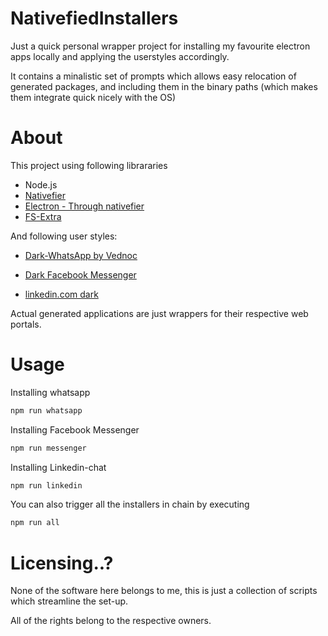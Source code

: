 # NativefiedInstallers

Just a quick personal wrapper project for installing my favourite electron apps locally and applying the userstyles accordingly.

It contains a minalistic set of prompts which allows easy relocation of generated packages, and including them in the binary paths (which makes them integrate quick nicely with the OS)

# About
This project using following librararies
* Node.js
* [Nativefier](https://github.com/jiahaog/nativefier)
* [Electron - Through nativefier](https://electronjs.org/)
* [FS-Extra](https://www.npmjs.com/package/fs-extra)

And following user styles:

* [Dark-WhatsApp by Vednoc](https://userstyles.org/styles/142096)

* [Dark Facebook Messenger](https://userstyles.org/styles/173705)

* [linkedin.com dark](https://userstyles.org/styles/158968/linkedin-com-dark)

Actual generated applications are just wrappers for their respective web portals.

# Usage

Installing whatsapp
```bash
npm run whatsapp
```

Installing Facebook Messenger
```bash
npm run messenger
```

Installing Linkedin-chat
```bash
npm run linkedin
```

You can also trigger all the installers in chain by executing

```bash
npm run all
```

# Licensing..?

None of the software here belongs to me, this is just a collection of scripts which streamline the set-up.

All of the rights belong to the respective owners.

